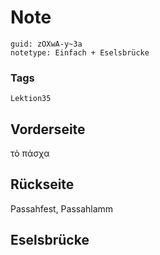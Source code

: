 # Note
```
guid: zOXwA-y~3a
notetype: Einfach + Eselsbrücke
```

### Tags
```
Lektion35
```

## Vorderseite
τὸ πάσχα

## Rückseite
Passahfest, Passahlamm

## Eselsbrücke


